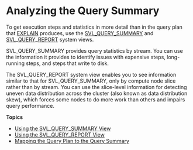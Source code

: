 # Analyzing the Query Summary<a name="c-analyzing-the-query-summary"></a>

To get execution steps and statistics in more detail than in the query plan that [EXPLAIN](r_EXPLAIN.md) produces, use the [SVL\_QUERY\_SUMMARY](r_SVL_QUERY_SUMMARY.md) and [SVL\_QUERY\_REPORT](r_SVL_QUERY_REPORT.md) system views\.

SVL\_QUERY\_SUMMARY provides query statistics by stream\. You can use the information it provides to identify issues with expensive steps, long\-running steps, and steps that write to disk\. 

The SVL\_QUERY\_REPORT system view enables you to see information similar to that for SVL\_QUERY\_SUMMARY, only by compute node slice rather than by stream\. You can use the slice\-level information for detecting uneven data distribution across the cluster \(also known as data distribution skew\), which forces some nodes to do more work than others and impairs query performance\.

**Topics**
+ [Using the SVL\_QUERY\_SUMMARY View](using-SVL-Query-Summary.md)
+ [Using the SVL\_QUERY\_REPORT View](using-SVL-Query-Report.md)
+ [Mapping the Query Plan to the Query Summary](query-plan-summary-map.md)